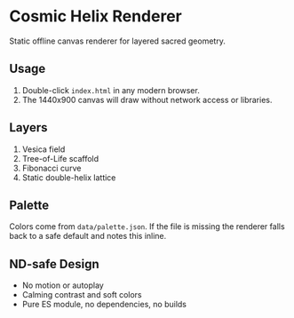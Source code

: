 # Cosmic Helix Renderer

Static offline canvas renderer for layered sacred geometry.

## Usage

1. Double-click `index.html` in any modern browser.
2. The 1440x900 canvas will draw without network access or libraries.

## Layers

1. Vesica field
2. Tree-of-Life scaffold
3. Fibonacci curve
4. Static double-helix lattice

## Palette

Colors come from `data/palette.json`. If the file is missing the renderer falls back to a safe default and notes this inline.

## ND-safe Design

- No motion or autoplay
- Calming contrast and soft colors
- Pure ES module, no dependencies, no builds
